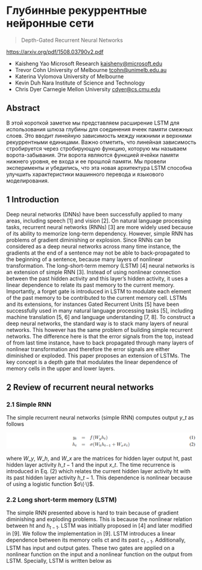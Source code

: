 # Глубинные рекуррентные нейронные сети
> Depth-Gated Recurrent Neural Networks

https://arxiv.org/pdf/1508.03790v2.pdf

* Kaisheng Yao Microsoft Research kaisheny@microsoft.edu
* Trevor Cohn University of Melbourne tcohn@unimelb.edu.au
* Katerina Vylomova University of Melbourne
* Kevin Duh Nara Institute of Science and Technology
* Chris Dyer Carnegie Mellon University cdyer@cs.cmu.edu

## Abstract 

В этой короткой заметке мы представляем расширение LSTM для использования шлюза глубины для соединения ячеек памяти смежных слоев. Это вводит линейную зависимость между нижними и верхними рекуррентными единицами. Важно отметить, что линейная зависимость стробируется через стробирующую функцию, которую мы называем ворота-забывания. Эти ворота являются функцией ячейки памяти нижнего уровня, ее входа и ее прошлой памяти. Мы провели эксперименты и убедились, что эта новая архитектура LSTM способна улучшить характеристики машинного перевода и языкового моделирования.

## 1 Introduction 

Deep neural networks (DNNs) have been successfully applied to many areas, including speech \[1\] and vision \[2\]. On natural language processing tasks, recurrent neural networks (RNNs) \[3\] are more widely used because of its ability to memorize long-term dependency. However, simple RNN has problems of gradient diminishing or explosion. Since RNNs can be considered as a deep neural networks across many time instance, the gradients at the end of a sentence may not be able to back-propagated to the beginning of a sentence, because many layers of nonlinear transformation. The long-short-term memory (LSTM) \[4\] neural networks is an extension of simple RNN \[3\]. Instead of using nonlinear connection between the past hidden activity and this layer’s hidden activity, it uses a linear dependence to relate its past memory to the current memory. Importantly, a forget gate is introduced in LSTM to modulate each element of the past memory to be contributed to the current memory cell. LSTMs and its extensions, for instances Gated Recurrent Units \[5\] have been successfully used in many natural language processing tasks \[5\], including machine translation \[5, 6\] and language understanding \[7, 8\]. To construct a deep neural networks, the standard way is to stack many layers of neural networks. This however has the same problem of building simple recurrent networks. The difference here is that the error signals from the top, instead of from last time instance, have to back propagated through many layers of nonlinear transformation and therefore the error signals are either diminished or exploded.
This paper proposes an extension of LSTMs. The key concept is a depth gate that modulates the linear dependence of memory cells in the upper and lower layers.

## 2 Review of recurrent neural networks 
### 2.1 Simple RNN

The simple recurrent neural networks (simple RNN) computes output $y\_{t}$ as follows

![](/images/a2cd4f27bf900eb18e992789a4f3e67b)

where $W\_{y}$, $W\_{h}$, and $W\_{x}$ are the matrices for hidden layer output ht, past hidden layer activity $h\_{t−1}$ and the input $x\_{t}$. The time recurrence is introduced in Eq. (2) which relates the current hidden layer activity ht with its past hidden layer activity $h\_{t−1}$. This dependence is nonlinear because of using a logistic function $σ\(·\)$.

### 2.2 Long short-term memory (LSTM)

The simple RNN presented above is hard to train because of gradient diminishing and exploding problems. This is because the nonlinear relation between ht and $h_{t−1}$. LSTM was initially proposed in \[4\] and later modified in \[9\]. We follow the implementation in \[9\]. LSTM introduces a linear dependence between its memory cells ct and its past $c_{t−1}$. Additionally, LSTM has input and output gates. These two gates are applied on a nonlinear function on the input and a nonlinear function on the output from LSTM. Specially, LSTM is written below as
